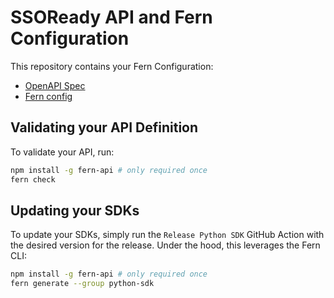 # SSOReady API and Fern Configuration

This repository contains your Fern Configuration:

- [OpenAPI Spec](./fern/openapi/openapi.yml)
- [Fern config](./fern/generators.yml)

## Validating your API Definition

To validate your API, run:

```sh
npm install -g fern-api # only required once
fern check
```

## Updating your SDKs

To update your SDKs, simply run the `Release Python SDK` GitHub Action with the desired version
for the release. Under the hood, this leverages the Fern CLI:

```sh
npm install -g fern-api # only required once
fern generate --group python-sdk
```
